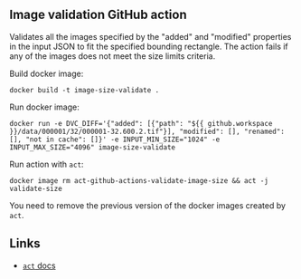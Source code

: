 ## Image validation GitHub action

Validates all the images specified by the "added" and "modified" properties in the input JSON to fit the specified bounding rectangle. The action fails if any of the images does not meet the size limits criteria.

Build docker image:
```
docker build -t image-size-validate .
```

Run docker image:
```
docker run -e DVC_DIFF='{"added": [{"path": "${{ github.workspace }}/data/000001/32/000001-32.600.2.tif"}], "modified": [], "renamed": [], "not in cache": []}' -e INPUT_MIN_SIZE="1024" -e INPUT_MAX_SIZE="4096" image-size-validate  
```

Run action with `act`:
```
docker image rm act-github-actions-validate-image-size && act -j validate-size
```
You need to remove the previous version of the docker images created by `act`.

## Links

* [`act` docs](https://github.com/nektos/act)